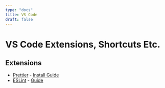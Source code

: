 ```yaml
---
type: "docs"
title: VS Code
draft: false
---
```


# VS Code Extensions, Shortcuts Etc.

## Extensions

- [Prettier](https://github.com/prettier/prettier-vscode) - [Install Guide](https://prettier.io/docs/en/install.html)
- [ESLint](https://marketplace.visualstudio.com/items?itemName=dbaeumer.vscode-eslint) - [Guide](https://eslint.org/docs/latest/use/getting-started)
